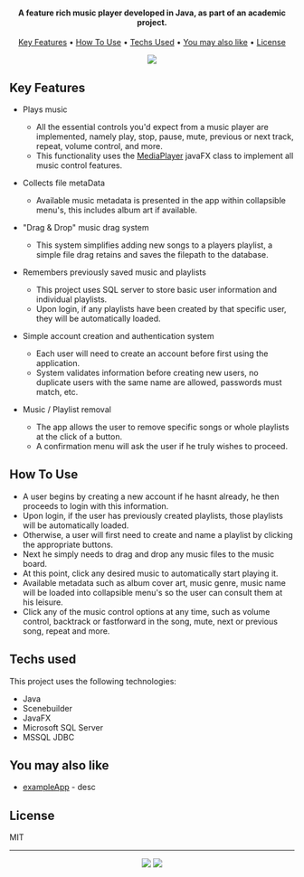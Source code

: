 <h4 align="center">A feature rich music player developed in Java, as part of an academic project.</h4>

<p align="center">
  <a href="#key-features">Key Features</a> •
  <a href="#how-to-use">How To Use</a> •
  <a href="#Techs-used">Techs Used</a> •
  <a href="#You-may-also-like">You may also like</a> •
  <a href="#license">License</a>
</p>

<p align="center" width="100%">
    <img src="/readmeFiles/fastDemo.apng">
</p>

## Key Features

* Plays music
  - All the essential controls you'd expect from a music player are implemented, namely play, stop, pause, mute, previous or next track, repeat, volume control, and more. 
  - This functionality uses the [MediaPlayer](https://docs.oracle.com/javafx/2/api/javafx/scene/media/MediaPlayer.html) javaFX class to implement all music control features.

* Collects file metaData
  - Available music metadata is presented in the app within collapsible menu's, this includes album art if available.

* "Drag & Drop" music drag system
  - This system simplifies adding new songs to a players playlist, a simple file drag retains and saves the filepath to the database.

* Remembers previously saved music and playlists
  - This project uses SQL server to store basic user information and individual playlists.
  - Upon login, if any playlists have been created by that specific user, they will be automatically loaded.

* Simple account creation and authentication system
  - Each user will need to create an account before first using the application.
  - System validates information before creating new users, no duplicate users with the same name are allowed, passwords must match, etc.

* Music / Playlist removal
  - The app allows the user to remove specific songs or whole playlists at the click of a button.
  - A confirmation menu will ask the user if he truly wishes to proceed.

## How To Use

- A user begins by creating a new account if he hasnt already, he then proceeds to login with this information.
- Upon login, if the user has previously created playlists, those playlists will be automatically loaded.
- Otherwise, a user will first need to create and name a playlist by clicking the appropriate buttons.
- Next he simply needs to drag and drop any music files to the music board.
- At this point, click any desired music to automatically start playing it.
- Available metadata such as album cover art, music genre, music name will be loaded into collapsible menu's so the user can consult them at his leisure.
- Click any of the music control options at any time, such as volume control, backtrack or fastforward in the song, mute, next or previous song, repeat and more.

## Techs used

This project uses the following technologies:

- Java
- Scenebuilder
- JavaFX
- Microsoft SQL Server
- MSSQL JDBC

## You may also like

- [exampleApp](githubappUrlHere) - desc

## License

MIT

---

<p align="center" width="100%">
  <a href="https://github.com/hpenacho"><img src="https://img.shields.io/badge/GitHub-100000?style=for-the-badge&logo=github&logoColor=white"></a> 
  <a href="https://linkedin.com/in/hugopenacho/"><img src="https://img.shields.io/badge/LinkedIn-0077B5?style=for-the-badge&logo=linkedin&logoColor=white"></a> 
</p>

